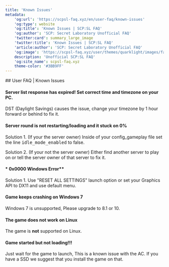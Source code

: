 ```yaml
---
title: 'Known Issues'
metadata:
    'og:url': 'https://scpsl-faq.xyz/en/user-faq/known-issues'
    'og:type': website
    'og:title': 'Known Issues | SCP:SL FAQ'
    'og:author': 'SCP: Secret Laboratory Unofficial FAQ'
    'twitter:card': summary_large_image
    'twitter:title': 'Known Issues | SCP:SL FAQ'
    'article:author': 'SCP: Secret Laboratory Unofficial FAQ'
    'og:image': 'https://scpsl-faq.xyz/user/themes/quarklight/images/favicon.png'
    description: 'Unofficial SCP:SL FAQ'
    'og:site_name': scpsl-faq.xyz
    theme-color: '#3BB9FF'
---
```


<head>
    <script async src="https://arc.io/widget.min.js#fcrqEmJg"></script>
</head>
## User FAQ | Known Issues


#### **Server list response has expired! Set correct time and timezone on your PC.**

DST (Daylight Savings) causes the issue, change your timezone by 1 hour forward or behind to fix it.


#### **Server round is not restarting/loading and it stuck on 0%**

Solution 1. (If your the server owner) Inside of your config_gameplay file set the line <kbd>idle_mode_enabled</kbd> to false.

Solution 2. (If your not the server owner) Either find another server to play on or tell the server owner of that server to fix it.
 
#### * 0x0000 Windows Error**


Solution 1. Use "RESET ALL SETTINGS" launch option or set your Graphics API to DX11 and use default menu.

#### **Game keeps crashing on Windows 7**


Windows 7 is unsupported, Please upgrade to 8.1 or 10.

#### **The game does not work on Linux**


The game is **not** supported on Linux.


#### **Game started but not loading!!!**

Just wait for the game to launch, This is a known issue with the AC. If you have a SSD we suggest that you install the game on that.
